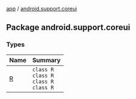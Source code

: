 [app](../index.md) / [android.support.coreui](.)

## Package android.support.coreui

### Types

| Name | Summary |
|---|---|
| [R](-r/index.md) | `class R`<br>`class R`<br>`class R`<br>`class R` |
